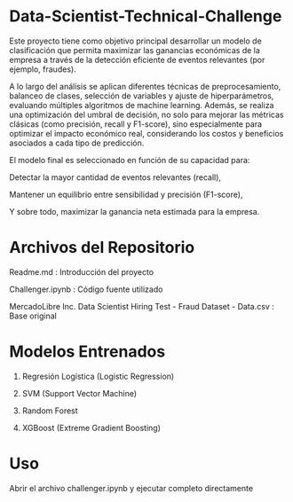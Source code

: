 # Data-Scientist-Technical-Challenge

Este proyecto tiene como objetivo principal desarrollar un modelo de clasificación que permita maximizar las ganancias económicas de la empresa a través de la detección eficiente de eventos relevantes (por ejemplo, fraudes).

A lo largo del análisis se aplican diferentes técnicas de preprocesamiento, balanceo de clases, selección de variables y ajuste de hiperparámetros, evaluando múltiples algoritmos de machine learning. Además, se realiza una optimización del umbral de decisión, no solo para mejorar las métricas clásicas (como precisión, recall y F1-score), sino especialmente para optimizar el impacto económico real, considerando los costos y beneficios asociados a cada tipo de predicción.

El modelo final es seleccionado en función de su capacidad para:

Detectar la mayor cantidad de eventos relevantes (recall),

Mantener un equilibrio entre sensibilidad y precisión (F1-score),

Y sobre todo, maximizar la ganancia neta estimada para la empresa.

# Archivos del Repositorio

Readme.md : Introducción del proyecto

Challenger.ipynb : Código fuente utilizado

MercadoLibre Inc. Data Scientist Hiring Test - Fraud Dataset  - Data.csv : Base original

# Modelos Entrenados

1. Regresión Logística (Logistic Regression)

2. SVM (Support Vector Machine)

3. Random Forest

4. XGBoost (Extreme Gradient Boosting)


# Uso

Abrir el archivo challenger.ipynb y ejecutar completo directamente
